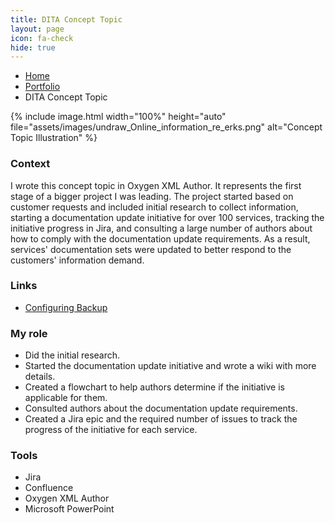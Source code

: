 ```yaml
---
title: DITA Concept Topic
layout: page
icon: fa-check
hide: true
---
```


<ul class="breadcrumb">
  <li><a href="./#" class="icon fa-home">  Home</a></li>
  <li><a href="./#portfolio" class="icon fa-briefcase">  Portfolio</a></li>
  <li>DITA Concept Topic</li>
</ul>


{% include image.html width="100%" height="auto" file="assets/images/undraw_Online_information_re_erks.png" alt="Concept Topic Illustration" %}


### Context
I wrote this concept topic in Oxygen XML Author. It represents the first stage of a bigger project I was leading. The project started based on customer requests and included initial research to collect information, starting a documentation update initiative for over 100 services, tracking the initiative progress in Jira, and consulting a large number of authors about how to comply with the documentation update requirements. As a result, services' documentation sets were updated to better respond to the customers' information demand. 

### Links

- [Configuring Backup](https://help.sap.com/docs/BTP/df50977d8bfa4c9a8a063ddb37113c43/7821fcf6f0cc487799fb6b75e8d0e0f7.html?version=Cloud)

### My role

- Did the initial research.
- Started the documentation update initiative and wrote a wiki with more details.
- Created a flowchart to help authors determine if the initiative is applicable for them.
- Consulted authors about the documentation update requirements.
- Created a Jira epic and the required number of issues to track the progress of the initiative for each service.

### Tools

- Jira
- Confluence
- Oxygen XML Author
- Microsoft PowerPoint